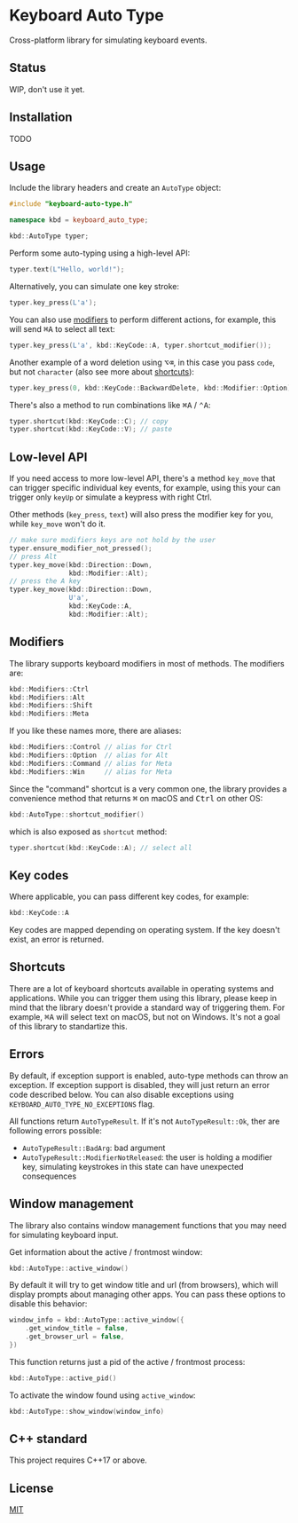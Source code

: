 # Keyboard Auto Type

Cross-platform library for simulating keyboard events.

## Status

WIP, don't use it yet.

## Installation

TODO

## Usage

Include the library headers and create an `AutoType` object:
```cpp
#include "keyboard-auto-type.h"

namespace kbd = keyboard_auto_type;

kbd::AutoType typer;
```

Perform some auto-typing using a high-level API:
```cpp
typer.text(L"Hello, world!");
```

Alternatively, you can simulate one key stroke:
```cpp
typer.key_press(L'a');
```

You can also use [modifiers](Modifiers) to perform different actions, for example, this will send <kbd>⌘</kbd><kbd>A</kbd> to select all text:
```cpp
typer.key_press(L'a', kbd::KeyCode::A, typer.shortcut_modifier());
```

Another example of a word deletion using <kbd>⌥</kbd><kbd>⌫</kbd>, in this case you pass `code`, but not `character` (also see more about [shortcuts](#shortcuts)):
```cpp
typer.key_press(0, kbd::KeyCode::BackwardDelete, kbd::Modifier::Option);
```

There's also a method to run combinations like <kbd>⌘</kbd><kbd>A</kbd> / <kbd>⌃</kbd><kbd>A</kbd>:
```cpp
typer.shortcut(kbd::KeyCode::C); // copy
typer.shortcut(kbd::KeyCode::V); // paste
```

## Low-level API

If you need access to more low-level API, there's a method `key_move` that can trigger specific individual key events, for example, using this your can trigger only `keyUp` or simulate a keypress with right Ctrl.

Other methods (`key_press`, `text`) will also press the modifier key for you, while `key_move` won't do it.

```cpp
// make sure modifiers keys are not hold by the user
typer.ensure_modifier_not_pressed();
// press Alt
typer.key_move(kbd::Direction::Down,
               kbd::Modifier::Alt);
// press the A key
typer.key_move(kbd::Direction::Down,
               U'a',
               kbd::KeyCode::A,
               kbd::Modifier::Alt);
```

## Modifiers

The library supports keyboard modifiers in most of methods. The modifiers are:
```cpp
kbd::Modifiers::Ctrl
kbd::Modifiers::Alt
kbd::Modifiers::Shift
kbd::Modifiers::Meta
```

If you like these names more, there are aliases:
```cpp
kbd::Modifiers::Control // alias for Ctrl
kbd::Modifiers::Option  // alias for Alt
kbd::Modifiers::Command // alias for Meta
kbd::Modifiers::Win     // alias for Meta
```

Since the "command" shortcut is a very common one, the library provides a convenience method that returns <kbd>⌘</kbd> on macOS and <kbd>Ctrl</kbd> on other OS:
```cpp
kbd::AutoType::shortcut_modifier()
```

which is also exposed as `shortcut` method:
```cpp
typer.shortcut(kbd::KeyCode::A); // select all
```

## Key codes

Where applicable, you can pass different key codes, for example:
```cpp
kbd::KeyCode::A
```

Key codes are mapped depending on operating system. If the key doesn't exist, an error is returned.

## Shortcuts

There are a lot of keyboard shortcuts available in operating systems and applications. While you can trigger them using this library, please keep in mind that the library doesn't provide a standard way of triggering them. For example, <kbd>⌘</kbd><kbd>A</kbd> will select text on macOS, but not on Windows. It's not a goal of this library to standartize this.

## Errors

By default, if exception support is enabled, auto-type methods can throw an exception. If exception support is disabled, they will just return an error code described below. You can also disable exceptions using `KEYBOARD_AUTO_TYPE_NO_EXCEPTIONS` flag.

All functions return `AutoTypeResult`. If it's not `AutoTypeResult::Ok`, ther are following errors possible:

- `AutoTypeResult::BadArg`: bad argument
- `AutoTypeResult::ModifierNotReleased`: the user is holding a modifier key, simulating keystrokes in this state can have unexpected consequences

## Window management

The library also contains window management functions that you may need for simulating keyboard input.

Get information about the active / frontmost window:

```cpp
kbd::AutoType::active_window()
```

By default it will try to get window title and url (from browsers), which will display prompts about managing other apps. You can pass these options to disable this behavior:
```cpp
window_info = kbd::AutoType::active_window({
    .get_window_title = false,
    .get_browser_url = false,
})
```

This function returns just a pid of the active / frontmost process:
```cpp
kbd::AutoType::active_pid()
```

To activate the window found using `active_window`:
```cpp
kbd::AutoType::show_window(window_info)
```

## C++ standard

This project requires C++17 or above.

## License

[MIT](LICENSE.md)
